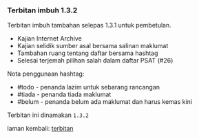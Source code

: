 ---
---

### Terbitan imbuh 1.3.2

Terbitan imbuh tambahan selepas 1.3.1 untuk pembetulan.

* Kajian Internet Archive
* Kajian selidik sumber asal bersama salinan maklumat
* Tambahan ruang tentang daftar bersama hashtag
* Selesai terjemah pilihan salah dalam daftar PSAT (#26)

Nota penggunaan hashtag:

* #todo - penanda lazim untuk sebarang rancangan 
* #tiada - penanda tiada maklumat
* #belum - penanda belum ada maklumat dan harus kemas kini

Terbitan ini dinamakan `1.3.2`

laman kembali: [terbitan][0]

  [0]: index.md

